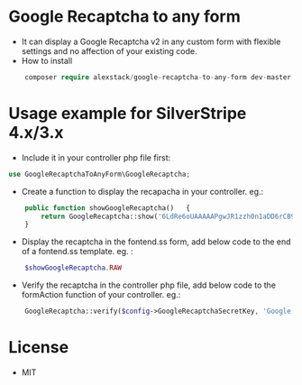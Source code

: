 # Google Recaptcha to any form
- It can display a Google Recaptcha v2 in any custom form with flexible settings and no affection of your existing code.
- How to install
```php
    composer require alexstack/google-recaptcha-to-any-form dev-master
```

# Usage example for SilverStripe 4.x/3.x
- Include it in your controller php file first:
```php
use GoogleRecaptchaToAnyForm\GoogleRecaptcha;
```
- Create a function to display the recapacha in your controller. eg.:
```php
    public function showGoogleRecaptcha()   {
        return GoogleRecaptcha::show('6LdRe6oUAAAAAPgwJR1zzh0n1aDD6rCB9fZ7WP4o', 'Form_ContactForm_Message', 'no_debug', 'mt-4 mb-1', 'Please tick the reCAPTCHA checkbox first!');
    }
```
- Display the recaptcha in the fontend.ss form, add below code to the end of a fontend.ss template. eg. :
```php
    $showGoogleRecaptcha.RAW
```
- Verify the recaptcha in the controller php file, add below code to the formAction function of your controller. eg.:
```php
    GoogleRecaptcha::verify($config->GoogleRecaptchaSecretKey, 'Google Recaptcha Validation Failed!!');
```

# License
- MIT
